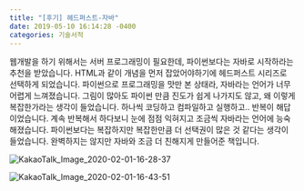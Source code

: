```yaml
---
title: "[후기] 헤드퍼스트-자바"
date: 2019-05-10 16:14:28 -0400
categories: 기술서적
---
```


웹개발을 하기 위해서는 서버 프로그래밍이 필요한데, 파이썬보다는 자바로 시작하라는 추천을 받았습니다.
HTML과 같이 개념을 먼저 잡았어야하기에 헤드퍼스트 시리즈로 선택하게 되었습니다.
파이썬으로 프로그래밍을 맛만 본 상태라, 자바라는 언어가 너무 어렵게 느껴졌습니다.
그림이 많아도 파이썬 만큼 진도가 쉽게 나가지도 않고, 왜 이렇게 복잡한가라는 생각이 들었습니다.
하나씩 코딩하고 컴파일하고 실행하고.. 반복이 해답이었습니다. 계속 반복해서 하다보니 눈에 점점 익혀지고 조금씩 자바라는 언어에 능숙해졌습니다.
파이썬보다는 복잡하지만 복잡한만큼 더 선택권이 많은 것 같다는 생각이 들었습니다.
완벽하지는 않지만 자바와 조금 더 친해지게 만들어준 책입니다. 

![KakaoTalk_Image_2020-02-01-16-28-37](https://user-images.githubusercontent.com/45488643/73588733-0726d480-4510-11ea-939b-916fff3ec711.jpeg)

![KakaoTalk_Image_2020-02-01-16-43-51](https://user-images.githubusercontent.com/45488643/73588888-11e26900-4512-11ea-8a76-6a6fe160c270.jpeg)


